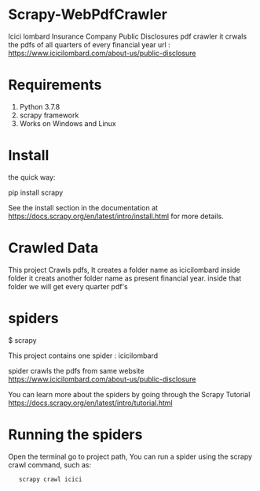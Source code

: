 # Scrapy-WebPdfCrawler

Icici lombard Insurance Company Public Disclosures pdf crawler it crwals the pdfs of all quarters of every financial year
  url : https://www.icicilombard.com/about-us/public-disclosure

# Requirements
1) Python 3.7.8
2) scrapy framework
3) Works on Windows and Linux  

# Install 

the quick way:
 
  pip install scrapy
  
  See the install section in the documentation at https://docs.scrapy.org/en/latest/intro/install.html for more details.
  
# Crawled Data

This project Crawls pdfs, It creates a folder name as icicilombard inside folder it creats another folder name as present financial year. inside that folder we will get every quarter pdf's

# spiders
 $ scrapy
 
 This project contains one spider : icicilombard
 
 spider crawls the pdfs from same website https://www.icicilombard.com/about-us/public-disclosure
 
 You can learn more about the spiders by going through the Scrapy Tutorial https://docs.scrapy.org/en/latest/intro/tutorial.html
 
# Running the spiders

  Open the terminal go to project path, You can run a spider using the scrapy crawl command, such as:
     
       scrapy crawl icici
